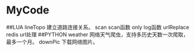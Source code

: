 # MyCode

##LUA
lineTopo  建立道路连接关系。
scan      scan函数
only      log函数
urlReplace  redis url处理
##PYTHON
weather   网络天气爬虫，支持多历史天数一次爬取，最多一个月。
downPic   下载网络图片。
